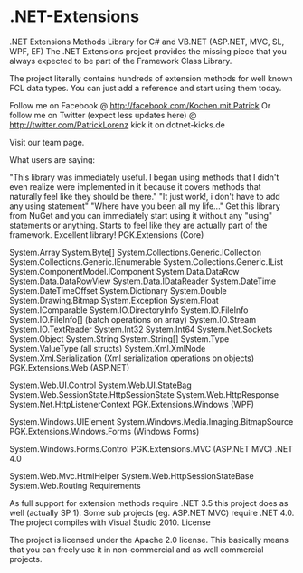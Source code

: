 # .NET-Extensions
.NET Extensions Methods Library for C# and VB.NET (ASP.NET, MVC, SL, WPF, EF)
The .NET Extensions project provides the missing piece that you always expected to be part of the Framework Class Library.

The project literally contains hundreds of extension methods for well known FCL data types. You can just add a reference and start using them today.

Follow me on Facebook @ http://facebook.com/Kochen.mit.Patrick
Or follow me on Twitter (expect less updates here) @ http://twitter.com/PatrickLorenz   kick it on dotnet-kicks.de

Visit our team page.

What users are saying:

"This library was immediately useful. I began using methods that I didn't even realize were implemented in it because it covers methods that naturally feel like they should be there."
"It just work!, i don't have to add any using statement"
"Where have you been all my life..."
Get this library from NuGet and you can immediately start using it without any "using" statements or anything. Starts to feel like they are actually part of the framework. Excellent library!
PGK.Extensions (Core)

System.Array
System.Byte[]
System.Collections.Generic.ICollection<T>
System.Collections.Generic.IEnumerable<T>
System.Collections.Generic.IList<T>
System.ComponentModel.IComponent
System.Data.DataRow
System.Data.DataRowView
System.Data.IDataReader
System.DateTime
System.DateTimeOffset
System.Dictionary
System.Double
System.Drawing.Bitmap
System.Exception
System.Float
System.IComparable<T>
System.IO.DirectoryInfo
System.IO.FileInfo
System.IO.FileInfo[] (batch operations on array)
System.IO.Stream
System.IO.TextReader
System.Int32
System.Int64
System.Net.Sockets
System.Object
System.String
System.String[]
System.Type
System.ValueType (all structs)
System.Xml.XmlNode
System.Xml.Serialization (Xml serialization operations on objects)
PGK.Extensions.Web (ASP.NET)

System.Web.UI.Control
System.Web.UI.StateBag
System.Web.SessionState.HttpSessionState
System.Web.HttpResponse
System.Net.HttpListenerContext
PGK.Extensions.Windows (WPF)

System.Windows.UIElement
System.Windows.Media.Imaging.BitmapSource
PGK.Extensions.Windows.Forms (Windows Forms)

System.Windows.Forms.Control
PGK.Extensions.MVC (ASP.NET MVC) .NET 4.0

System.Web.Mvc.HtmlHelper
System.Web.HttpSessionStateBase
System.Web.Routing
Requirements

As full support for extension methods require .NET 3.5 this project does as well (actually SP 1).
Some sub projects (eg. ASP.NET MVC) require .NET 4.0.
The project compiles with Visual Studio 2010.
License

The project is licensed under the Apache 2.0 license. This basically means that you can freely use it in non-commercial and as well commercial projects.
